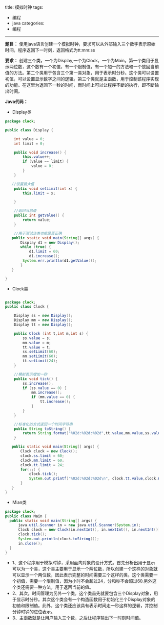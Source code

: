 title: 模拟时钟
tags:
- 编程
- java
categories:
- 编程
---

**题目：** 使用java语言创建一个模拟时钟，要求可以从外部输入三个数字表示原始时间，程序返回下一时刻，返回格式为tt:mm:ss

**要求：** 创建三个类，一个为Display,一个为Clock，一个为Main。第一个类用于显示两位数，这个数有一个初值，有一个限制值，有一个加一的方法和一个放回当前值的方法。第二个类用于包含三个第一类对象，用于表示时分秒。这个类可以设置初值，可以设置显示数字之间的逻辑。第三个类就是主函数，用于控制该程序实现的功能。在这里为返回下一秒的时间，而时间上可以让程序不断的执行，即不断输出时间。

**Java代码：**
- Display类

```java
package clock;

public class Display {

    int value = 0;
    int limit = 0;

    public void increase() {
        this.value++;
        if (value == limit) {
            value = 0;
        }
    }

   //设置最大值
    public void setLimit(int x) {
        this.limit = x;

    }

    //返回当前值
    public int getValue() {
        return value;
    }

    //用于测试该类功能是否正确
   public static void main(String[] args) {
       Display d1 = new Display();
       while (true) {
           d1.limit = 60;
           d1.increase();
        System.err.println(d1.getValue());
       }
   }

}
```

- Clock类

```java

package clock;
public class Clock {

    Display ss = new Display();
    Display mm = new Display();
    Display tt = new Display();

    public Clock (int t,int m,int s) {
        ss.value = s;
        mm.value = m;
        tt.value = t;
        ss.setLimit(60);
        mm.setLimit(60);
        tt.setLimit(24);
    }

    //模拟表示增加一秒
    public void tick() {
        ss.increase();
        if (ss.value == 0) {
            mm.increase();
            if (mm.value == 0) {
                tt.increase();
            }
        }
    }

    //标准化的方式返回一个时间字符串
    public String toString() {
        return String.format("%02d:%02d:%02d",tt.value,mm.value,ss.value);
    }

   public static void main(String[] args) {
       Clock clock = new Clock();
       clock.ss.limit = 60;
       clock.mm.limit = 60;
       clock.tt.limit = 24;
       for(;;) {
           clock.tick();
           System.out.printf("%02d:%02d:%02d\n", clock.tt.value,clock.mm.value,clock.ss.value);
       }
   }
}
```

- Mian类

```java
package clock;
public class Main {
  public static void main(String[] args) {
      java.util.Scanner in = new java.util.Scanner(System.in);
      Clock clock = new Clock(in.nextInt(), in.nextInt(), in.nextInt());
      clock.tick();
      System.out.println(clock.toString());
      in.close();
  }
}
```
- 1、这个程序用于模拟时钟，采用面向对象的设计方式。首先分析出用于显示可以为一个类，这个类主要用于显示一个两位数，所以创建一个这样的对象就可以显示一个两位数，因此表示完整的时间需要三个这样的类。这个类需要一个初值，需要一个限制值，因为小时不会超过24，分和秒不会超过60.另外这个类还需要一种方法，用于返回当前的值。
- 2、其次，时间管理为另外一个类，这个类首先就要包含三个Display对象，用于显示时分秒。其次这个类会有一个构造函数用于初始化三个Display对象的初值和限制值。此外，这个类还应该具有表示时间走一秒这样的逻辑，并控制分钟时钟的进位表示。
- 3、主函数就是让用户输入三个数，之后让程序输出下一时刻时间值。
